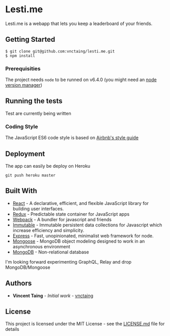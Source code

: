 # Lesti.me

Lesti.me is a webapp that lets you keep a leaderboard of your friends. 

## Getting Started

```
$ git clone git@github.com:vnctaing/lesti.me.git
$ npm install
```

### Prerequisities

The project needs `node` to be runned on v6.4.0 (you might need an [node version manager](https://github.com/tj/n))

## Running the tests

Test are currently being written

### Coding Style

The JavaScript ES6 code style is based on [Airbnb's style guide](https://github.com/airbnb/javascript)

## Deployment

The app can easily be deploy on Heroku

```
git push heroku master
```

## Built With

* [React](https://github.com/facebook/react) - A declarative, efficient, and flexible JavaScript library for building user interfaces.
* [Redux](https://github.com/reactjs/redux) - Predictable state container for JavaScript apps
* [Webpack](https://github.com/webpack/webpack) - A bundler for javascript and friends
* [Immutable](https://github.com/facebook/immutable-js) - Immutable persistent data collections for Javascript which increase efficiency and simplicity.
* [Express](https://github.com/expressjs/express) - Fast, unopinionated, minimalist web framework for node.
* [Mongoose](https://github.com/Automattic/mongoose) - MongoDB object modeling designed to work in an asynchronous environment
* [MongoDB](https://www.mongodb.com/) - Non-relational database

I'm looking forward experimenting GraphQL, Relay and drop MongoDB/Mongoose

## Authors

* **Vincent Taing** - *Initial work* - [vnctaing](https://github.com/PurpleBooth)

## License

This project is licensed under the MIT License - see the [LICENSE.md](LICENSE.md) file for details
